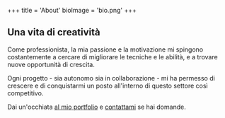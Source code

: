 +++
title = 'About'
bioImage = 'bio.png'
+++

<h2 class="section-title mb-5">Una vita di creatività</h2>

Come professionista, la mia passione e la motivazione mi spingono costantemente a cercare di migliorare le tecniche e le abilità, e a trovare nuove opportunità di crescita. 

Ogni progetto - sia autonomo sia in collaborazione - mi ha permesso di crescere e di conquistarmi un posto all'interno di questo settore così competitivo. 

Dai un'occhiata [al mio portfolio](/works) e [contattami](/#contact) se hai domande.